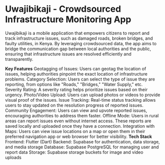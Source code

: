 # Uwajibikaji - Crowdsourced Infrastructure Monitoring App
Uwajibikaji is a mobile application that empowers citizens to report and track infrastructure issues, such as damaged roads, broken bridges, and faulty utilities, in Kenya. By leveraging crowdsourced data, the app aims to bridge the communication gap between local authorities and the public, ensuring that infrastructure issues are resolved efficiently and transparently.

**Key Features**
Geotagging of Issues: Users can geotag the location of issues, helping authorities pinpoint the exact location of infrastructure problems.
Category Selection: Users can select the type of issue they are reporting, from options like "Roads," "Bridges," "Water Supply," etc.
Severity Rating: A severity rating helps prioritize issues based on their urgency.
Photo/Video Upload: Users can upload photos or videos to provide visual proof of the issues.
Issue Tracking: Real-time status tracking allows users to stay updated on the resolution progress of reported issues.
Community Engagement: Users can view and upvote reported issues, encouraging authorities to address them faster.
Offline Mode: Users in rural areas can report issues even without internet access. These reports are saved locally and uploaded once they have a connection.
Integration with Maps: Users can view issue locations on a map or open them in their preferred navigation app or web browser for better visibility.
**Tech Stack**
Frontend: Flutter (Dart)
Backend: Supabase for authentication, data storage, and media storage
Database: Supabase PostgreSQL for managing user and report data
Storage: Supabase storage buckets for image and video uploads
